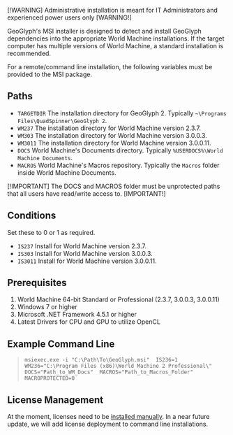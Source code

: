 [!WARNING]
Administrative installation is meant for IT Administrators and experienced power users only
[WARNING!]

GeoGlyph's MSI installer is designed to detect and install GeoGlyph dependencies into the appropriate World Machine installations. If the target computer has multiple versions of World Machine, a standard installation is recommended.

For a remote/command line installation, the following variables must be provided to the MSI package.

## Paths
- ```TARGETDIR``` The installation directory for GeoGlyph 2. Typically `~\Programs Files\QuadSpinner\GeoGlyph 2`.
- ```WM237``` The installation directory for World Machine version 2.3.7.
- ```WM303``` The installation directory for World Machine version 3.0.0.3.
- ```WM3011``` The installation directory for World Machine version 3.0.0.11.
- ```DOCS``` World Machine's Documents directory. Typically `%USERDOCS%\World Machine Documents`.
- ```MACROS``` World Machine's Macros repository. Typically the `Macros` folder inside World Machine Documents.

[!IMPORTANT]
The DOCS and MACROS folder must be unprotected paths that all users have read/write access to.
[IMPORTANT!]

## Conditions
Set these to 0 or 1 as required.
- ```IS237``` Install for World Machine version 2.3.7.
- ```IS303``` Install for World Machine version 3.0.0.3.
- ```IS3011``` Install for World Machine version 3.0.0.11.

## Prerequisites
1. World Machine 64-bit Standard or Professional (2.3.7, 3.0.0.3, 3.0.0.11)
2. Windows 7 or higher
3. Microsoft .NET Framework 4.5.1 or higher
4. Latest Drivers for CPU and GPU to utilize OpenCL

## Example Command Line
> `
> msiexec.exe -i "C:\Path\To\GeoGlyph.msi" 
> IS236=1 
> WM236="C:\Program Files (x86)\World Machine 2 Professional\" 
> DOCS="Path_to_WM_Docs" 
> MACROS="Path_to_Macros_Folder" 
> MACROPROTECTED=0
> `


## License Management

At the moment, licenses need to be [installed manually](6666). In a near future update, we will add license deployment to command line installations.
